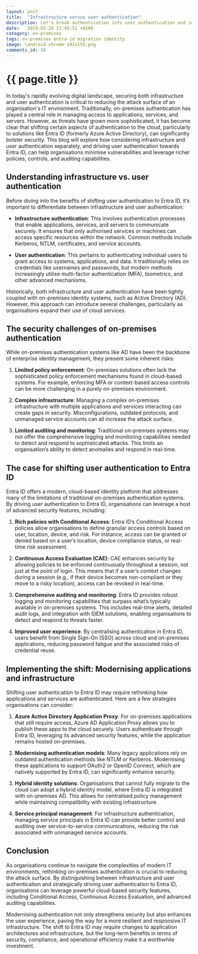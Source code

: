 ```yaml
---
layout: post
title:  "Infrastructure versus user authentication"
description: Let's break authentication into user authentication and infrastructure authentication and use this to significantly decrease your attack surface
date:   2024-03-28 11:45:51 +0100
category: on-premises
tags: on-premises entra-id migration identity
image: \android-chrome-192x192.png
comments_id: 16
---
```

<h1>{{ page.title }}</h1>


In today's rapidly evolving digital landscape, securing both infrastructure and user authentication is critical to reducing the attack surface of an organisation's IT environment. Traditionally, on-premises authentication has played a central role in managing access to applications, services, and servers. However, as threats have grown more sophisticated, it has become clear that shifting certain aspects of authentication to the cloud, particularly to solutions like Entra ID (formerly Azure Active Directory), can significantly bolster security. This blog will explore how considering infrastructure and user authentication separately, and driving user authentication towards Entra ID, can help organisations minimise vulnerabilities and leverage richer policies, controls, and auditing capabilities.

## Understanding infrastructure vs. user authentication

Before diving into the benefits of shifting user authentication to Entra ID, it’s important to differentiate between infrastructure and user authentication:

- **Infrastructure authentication**: This involves authentication processes that enable applications, services, and servers to communicate securely. It ensures that only authorised services or machines can access specific resources within the network. Common methods include Kerberos, NTLM, certificates, and service accounts.

- **User authentication**: This pertains to authenticating individual users to grant access to systems, applications, and data. It traditionally relies on credentials like usernames and passwords, but modern methods increasingly utilise multi-factor authentication (MFA), biometrics, and other advanced mechanisms.

Historically, both infrastructure and user authentication have been tightly coupled with on-premises identity systems, such as Active Directory (AD). However, this approach can introduce several challenges, particularly as organisations expand their use of cloud services.

## The security challenges of on-premises authentication

While on-premises authentication systems like AD have been the backbone of enterprise identity management, they present some inherent risks:

1. **Limited policy enforcement**: On-premises solutions often lack the sophisticated policy enforcement mechanisms found in cloud-based systems. For example, enforcing MFA or context-based access controls can be more challenging in a purely on-premises environment.

2. **Complex infrastructure**: Managing a complex on-premises infrastructure with multiple applications and services interacting can create gaps in security. Misconfigurations, outdated protocols, and unmanaged service accounts can all increase the attack surface.

3. **Limited auditing and monitoring**: Traditional on-premises systems may not offer the comprehensive logging and monitoring capabilities needed to detect and respond to sophisticated attacks. This limits an organisation’s ability to detect anomalies and respond in real-time.

## The case for shifting user authentication to Entra ID

Entra ID offers a modern, cloud-based identity platform that addresses many of the limitations of traditional on-premises authentication systems. By driving user authentication to Entra ID, organisations can leverage a host of advanced security features, including:

1. **Rich policies with Conditional Access**: Entra ID’s Conditional Access policies allow organisations to define granular access controls based on user, location, device, and risk. For instance, access can be granted or denied based on a user’s location, device compliance status, or real-time risk assessment.

2. **Continuous Access Evaluation (CAE)**: CAE enhances security by allowing policies to be enforced continuously throughout a session, not just at the point of login. This means that if a user’s context changes during a session (e.g., if their device becomes non-compliant or they move to a risky location), access can be revoked in real-time.

3. **Comprehensive auditing and monitoring**: Entra ID provides robust logging and monitoring capabilities that surpass what’s typically available in on-premises systems. This includes real-time alerts, detailed audit logs, and integration with SIEM solutions, enabling organisations to detect and respond to threats faster.

4. **Improved user experience**: By centralising authentication in Entra ID, users benefit from Single Sign-On (SSO) across cloud and on-premises applications, reducing password fatigue and the associated risks of credential reuse.

## Implementing the shift: Modernising applications and infrastructure

Shifting user authentication to Entra ID may require rethinking how applications and services are authenticated. Here are a few strategies organisations can consider:

1. **Azure Active Directory Application Proxy**: For on-premises applications that still require access, Azure AD Application Proxy allows you to publish these apps to the cloud securely. Users authenticate through Entra ID, leveraging its advanced security features, while the application remains hosted on-premises.

2. **Modernising authentication models**: Many legacy applications rely on outdated authentication methods like NTLM or Kerberos. Modernising these applications to support OAuth2 or OpenID Connect, which are natively supported by Entra ID, can significantly enhance security.

3. **Hybrid identity solutions**: Organisations that cannot fully migrate to the cloud can adopt a hybrid identity model, where Entra ID is integrated with on-premises AD. This allows for centralised policy management while maintaining compatibility with existing infrastructure.

4. **Service principal management**: For infrastructure authentication, managing service principals in Entra ID can provide better control and auditing over service-to-service communications, reducing the risk associated with unmanaged service accounts.

## Conclusion

As organisations continue to navigate the complexities of modern IT environments, rethinking on-premises authentication is crucial to reducing the attack surface. By distinguishing between infrastructure and user authentication and strategically driving user authentication to Entra ID, organisations can leverage powerful cloud-based security features, including Conditional Access, Continuous Access Evaluation, and advanced auditing capabilities.

Modernising authentication not only strengthens security but also enhances the user experience, paving the way for a more resilient and responsive IT infrastructure. The shift to Entra ID may require changes to application architectures and infrastructure, but the long-term benefits in terms of security, compliance, and operational efficiency make it a worthwhile investment.
